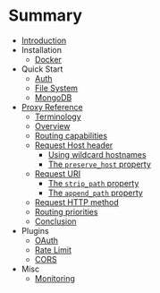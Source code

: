 # Summary

* [Introduction](README.md)
* Installation
    * [Docker](install/docker.md)
* Quick Start
    * [Auth](quick_start/auth.md)
    * [File System](quick_start/file_system.md)
    * [MongoDB](quick_start/mongodb.md)
* [Proxy Reference](proxy/README.md)
    * [Terminology](proxy/terminology.md)
    * [Overview](proxy/overview.md)
    * [Routing capabilities](proxy/routing_capabilities.md)
    * [Request Host header](proxy/request_host_header.md)
        * [Using wildcard hostnames](proxy/wildcard_hostnames.md)
        * [The `preserve_host` property](proxy/preserve_host_property.md)
    * [Request URI](proxy/request_uri.md)
        * [The `strip_path` property](proxy/strip_uri_property.md)
        * [The `append_path` property](proxy/append_uri_property.md)
    * [Request HTTP method](proxy/request_http_method.md)
    * [Routing priorities](proxy/routing_priorities.md)
    * [Conclusion](proxy/conclusion.md)
* Plugins
    * [OAuth](plugins/oauth.md)
    * [Rate Limit](plugins/rate_limit.md)
    * [CORS](plugins/cors.md)
* Misc
    * [Monitoring](misc/monitoring.md)
